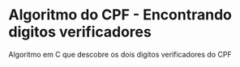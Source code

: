 # Algoritmo do CPF - Encontrando digitos verificadores
Algoritmo em C que descobre os dois digitos verificadores do CPF
